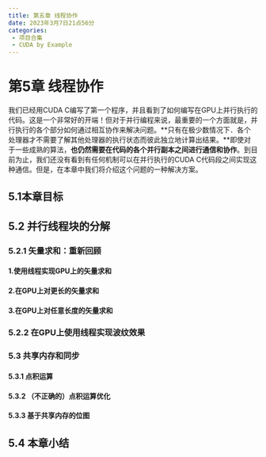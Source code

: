 ```yaml
---
title: 第五章 线程协作
date: 2023年3月7日21点56分
categories:
 - 项目合集
 - CUDA by Example
---
```


# 第5章 线程协作

我们已经用CUDA C编写了第一个程序，并且看到了如何编写在GPU上并行执行的代码。这是一个非常好的开端！但对于并行编程来说，最重要的一个方面就是，并行执行的各个部分如何通过相互协作来解决问题。**只有在极少数情况下．各个处理器才不需要了解其他处理器的执行状态而彼此独立地计算出结果。**即使对于一些成熟的算法，**也仍然需要在代码的各个并行副本之间进行通信和协作**。到目前为止，我们还没有看到有任何机制可以在并行执行的CUDA C代码段之间实现这种通信。但是，在本章中我们将介绍这个问题的一种解决方案。

## 5.1本章目标

## 5.2 并行线程块的分解

### 5.2.1 矢量求和：重新回顾

#### 1.使用线程实现GPU上的矢量求和

#### 2.在GPU上对更长的矢量求和

#### 3.在GPU上对任意长度的矢量求和

### 5.2.2 在GPU上使用线程实现波纹效果

### 5.3 共享内存和同步

#### 5.3.1 点积运算

#### 5.3.2 （不正确的）点积运算优化

#### 5.3.3 基于共享内存的位图

## 5.4 本章小结